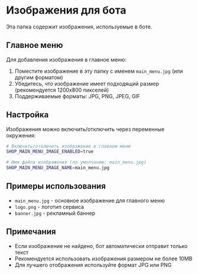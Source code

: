 # Изображения для бота

Эта папка содержит изображения, используемые в боте.

## Главное меню

Для добавления изображения в главное меню:

1. Поместите изображение в эту папку с именем `main_menu.jpg` (или другим форматом)
2. Убедитесь, что изображение имеет подходящий размер (рекомендуется 1200x800 пикселей)
3. Поддерживаемые форматы: JPG, PNG, JPEG, GIF

## Настройка

Изображения можно включить/отключить через переменные окружения:

```bash
# Включить/отключить изображение в главном меню
SHOP_MAIN_MENU_IMAGE_ENABLED=true

# Имя файла изображения (по умолчанию: main_menu.jpg)
SHOP_MAIN_MENU_IMAGE_NAME=main_menu.jpg
```

## Примеры использования

- `main_menu.jpg` - основное изображение для главного меню
- `logo.png` - логотип сервиса
- `banner.jpg` - рекламный баннер

## Примечания

- Если изображение не найдено, бот автоматически отправит только текст
- Рекомендуется использовать изображения размером не более 10MB
- Для лучшего отображения используйте формат JPG или PNG
